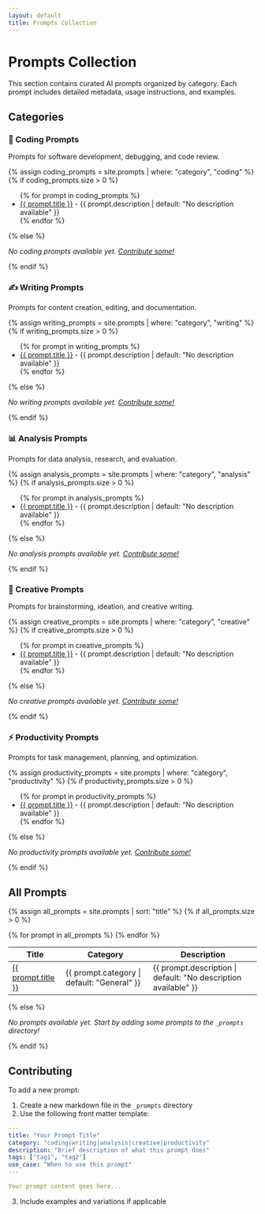 ```yaml
---
layout: default
title: Prompts Collection
---
```


# Prompts Collection

This section contains curated AI prompts organized by category. Each prompt includes detailed metadata, usage instructions, and examples.

## Categories

### 🚀 Coding Prompts
Prompts for software development, debugging, and code review.

{% assign coding_prompts = site.prompts | where: "category", "coding" %}
{% if coding_prompts.size > 0 %}
<ul>
{% for prompt in coding_prompts %}
  <li><a href="{{ prompt.url | relative_url }}">{{ prompt.title }}</a> - {{ prompt.description | default: "No description available" }}</li>
{% endfor %}
</ul>
{% else %}
<p><em>No coding prompts available yet. <a href="#contributing">Contribute some!</a></em></p>
{% endif %}

### ✍️ Writing Prompts
Prompts for content creation, editing, and documentation.

{% assign writing_prompts = site.prompts | where: "category", "writing" %}
{% if writing_prompts.size > 0 %}
<ul>
{% for prompt in writing_prompts %}
  <li><a href="{{ prompt.url | relative_url }}">{{ prompt.title }}</a> - {{ prompt.description | default: "No description available" }}</li>
{% endfor %}
</ul>
{% else %}
<p><em>No writing prompts available yet. <a href="#contributing">Contribute some!</a></em></p>
{% endif %}

### 📊 Analysis Prompts
Prompts for data analysis, research, and evaluation.

{% assign analysis_prompts = site.prompts | where: "category", "analysis" %}
{% if analysis_prompts.size > 0 %}
<ul>
{% for prompt in analysis_prompts %}
  <li><a href="{{ prompt.url | relative_url }}">{{ prompt.title }}</a> - {{ prompt.description | default: "No description available" }}</li>
{% endfor %}
</ul>
{% else %}
<p><em>No analysis prompts available yet. <a href="#contributing">Contribute some!</a></em></p>
{% endif %}

### 🎨 Creative Prompts
Prompts for brainstorming, ideation, and creative writing.

{% assign creative_prompts = site.prompts | where: "category", "creative" %}
{% if creative_prompts.size > 0 %}
<ul>
{% for prompt in creative_prompts %}
  <li><a href="{{ prompt.url | relative_url }}">{{ prompt.title }}</a> - {{ prompt.description | default: "No description available" }}</li>
{% endfor %}
</ul>
{% else %}
<p><em>No creative prompts available yet. <a href="#contributing">Contribute some!</a></em></p>
{% endif %}

### ⚡ Productivity Prompts
Prompts for task management, planning, and optimization.

{% assign productivity_prompts = site.prompts | where: "category", "productivity" %}
{% if productivity_prompts.size > 0 %}
<ul>
{% for prompt in productivity_prompts %}
  <li><a href="{{ prompt.url | relative_url }}">{{ prompt.title }}</a> - {{ prompt.description | default: "No description available" }}</li>
{% endfor %}
</ul>
{% else %}
<p><em>No productivity prompts available yet. <a href="#contributing">Contribute some!</a></em></p>
{% endif %}

## All Prompts

{% assign all_prompts = site.prompts | sort: "title" %}
{% if all_prompts.size > 0 %}
<table>
<thead>
<tr>
<th>Title</th>
<th>Category</th>
<th>Description</th>
</tr>
</thead>
<tbody>
{% for prompt in all_prompts %}
<tr>
<td><a href="{{ prompt.url | relative_url }}">{{ prompt.title }}</a></td>
<td><span class="category-badge">{{ prompt.category | default: "General" }}</span></td>
<td>{{ prompt.description | default: "No description available" }}</td>
</tr>
{% endfor %}
</tbody>
</table>
{% else %}
<p><em>No prompts available yet. Start by adding some prompts to the <code>_prompts</code> directory!</em></p>
{% endif %}

## Contributing

To add a new prompt:

1. Create a new markdown file in the `_prompts` directory
2. Use the following front matter template:

```yaml
---
title: "Your Prompt Title"
category: "coding|writing|analysis|creative|productivity"
description: "Brief description of what this prompt does"
tags: ["tag1", "tag2"]
use_case: "When to use this prompt"
---

Your prompt content goes here...
```

3. Include examples and variations if applicable